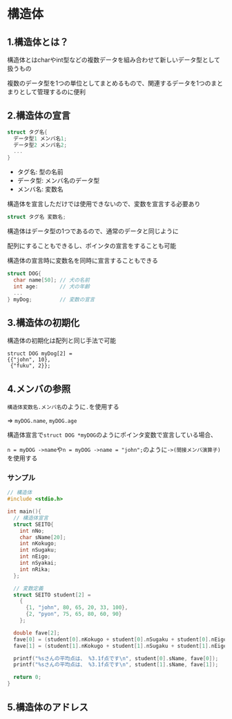 # 構造体

## 1.構造体とは？
構造体とはcharやint型などの複数データを組み合わせて新しいデータ型として扱うもの

複数のデータ型を1つの単位としてまとめるもので、関連するデータを1つのまとまりとして管理するのに便利

## 2.構造体の宣言
```c
struct タグ名{
  データ型1 メンバ名1;
  データ型2 メンバ名2;
  ...
}
```
- タグ名: 型の名前
- データ型: メンバ名のデータ型
- メンバ名: 変数名

構造体を宣言しただけでは使用できないので、変数を宣言する必要あり
```c
struct タグ名 変数名;
```

構造体はデータ型の1つであるので、通常のデータと同じように

配列にすることもできるし、ポインタの宣言をすることも可能

構造体の宣言時に変数名を同時に宣言することもできる
```c
struct DOG{
  char name[50]; // 犬の名前
  int age:       // 犬の年齢
  ...
} myDog;         // 変数の宣言
```

## 3.構造体の初期化
構造体の初期化は配列と同じ手法で可能
```
struct DOG myDog[2] =
{{"john", 10},
 {"fuku", 2}};
```

## 4.メンバの参照
`構造体変数名.メンバ名`のように`.`を使用する

=> `myDOG.name`, `myDOG.age`

構造体宣言で`struct DOG *myDOG`のようにポインタ変数で宣言している場合、

`n = myDOG ->name`や`n = myDOG ->name = "john";`のように`->(間接メンバ演算子)`を使用する

### サンプル
```c
// 構造体
#include <stdio.h>

int main(){
  // 構造体宣言
  struct SEITO{
    int nNo;
    char sName[20];
    int nKokugo;
    int nSugaku;
    int nEigo;
    int nSyakai;
    int nRika;
  };

  // 変数定義
  struct SEITO student[2] =
    {
      {1, "john", 80, 65, 20, 33, 100},
      {2, "pyon", 75, 65, 80, 60, 90}
    };

  double fave[2];
  fave[0] = (student[0].nKokugo + student[0].nSugaku + student[0].nEigo + student[0].nSyakai + student[0].nRika) / 5.0;
  fave[1] = (student[1].nKokugo + student[1].nSugaku + student[1].nEigo + student[1].nSyakai + student[1].nRika) / 5.0;

  printf("%sさんの平均点は、 %3.1f点です\n", student[0].sName, fave[0]);
  printf("%sさんの平均点は、 %3.1f点です\n", student[1].sName, fave[1]);

  return 0;
}
```

## 5.構造体のアドレス
